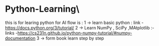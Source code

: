 # Python-Learning\
this is for learing python for AI
flow is : 	1  -> learn basic python : link - https://docs.python.org/3/tutorial/
	2 -> Learn NumPy , SciPy ,MAtplotlib  :- links -https://cs231n.github.io/python-numpy-tutorial/#numpy-documentation
	3 -> form book learn step by step
	
